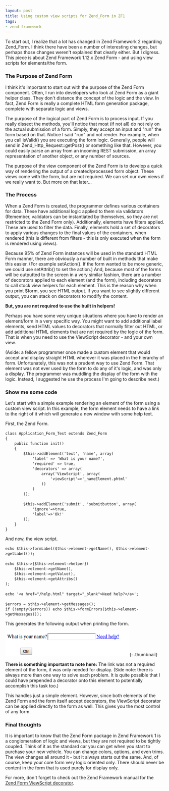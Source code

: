 ```yaml
---
layout: post
title: Using custom view scripts for Zend_Form in ZF1
tags:
- zend framework
---
```


To start out, I realize that a lot has changed in Zend Framework 2 regarding Zend_Form.  I think there have been a number of interesting changes, but perhaps those changes weren't explained that clearly either.  But I digress.  This piece is about Zend Framework 1.12.x Zend Form - and using view scripts for elements/the form.



### The Purpose of Zend Form


I think it's important to start out with the purpose of the Zend Form component.  Often, I run into developers who look at Zend Form as a giant helper class.  They don't distance the concept of the logic and the view.  In fact, Zend Form is really a complete HTML form generation package, complete with separate logic and views.

The purpose of the logical part of Zend Form is to process input.  If you really dissect the methods, you'll notice that most (if not all) do not rely on the actual submission of a form.  Simply, they accept an input and "run" the form based on that.  Notice I said "run" and not render.  For example, when you call isValid() you are executing the form logic.  Generally, people will send in Zend_Http_Request::getPost() or something like that.  However, you could easily parse an array from an incoming REST submission, an array representation of another object, or any number of sources.  

The purpose of the view component of the Zend Form is to develop a quick way of rendering the output of a created/processed form object.  These views come with the form, but are not required.  We can set our own views if we really want to.  But more on that later...



### The Process


When a Zend Form is created, the programmer defines various containers for data.  These have additional logic applied to them via validators (Remember, validators can be instantiated by themselves, so they are not restricted to the Zend Form only).  Additionally, elements have filters applied.  These are used to filter the data.  Finally, elements hold a set of decorators to apply various changes to the final values of the containers, when rendered (this is different from filters - this is only executed when the form is rendered using views).  

Because 95% of Zend Form instances will be used in the standard HTML Form manner, there are obviously a number of built in methods that make this easier.  (For example setAction().  If the form wanted to be more generic, we could use setAttrib() to set the action.)  And, because most of the forms will be outputted to the screen in a very similar fashion, there are a number of decorators applied to each element (and the form), including decorators to call stock view helpers for each element.  This is the reason why when you print $form, you see HTML output.  If you want to see slightly different output, you can stack on decorators to modify the content.

**But, you are not required to use the built in helpers!**

Perhaps you have some very unique situations where you have to render an element/form in a very specific way.  You might want to add additional label elements, send HTML values to decorators that normally filter out HTML, or add additional HTML elements that are not required by the logic of the form.  That is when you need to use the ViewScript decorator - and your own view.

(Aside: a fellow programmer once made a custom element that would accept and display straight HTML wherever it was placed in the hierarchy of form.  Unfortunately, this was not a prudent way to use Zend Form.  That element was not ever used by the form to do any of it's logic, and was only a display.  The programmer was muddling the display of the form with the logic.  Instead, I suggested he use the process I'm going to describe next.)



### Show me some code



Let's start with a simple example rendering an element of the form using a custom view script.  In this example, the form element needs to have a link to the right of it which will generate a new window with some help text.

First, the Zend Form.

```php?start_inline=1
class Application_Form_Test extends Zend_Form
{
    public function init()
    {
        $this->addElement('text', 'name', array(
            'label' => 'What is your name?',
            'required' => true,
            'decorators' => array(
                array('ViewScript', array(
                    'viewScript'=>'_nameElement.phtml'
                ))
            )
        ));

        $this->addElement('submit', 'submitbutton', array(
            'ignore'=>true,
            'label'=>'Ok!'
        ));
    }
}
```
    



And now, the view script.

```php?start_inline=1
echo $this->formLabel($this->element->getName(), $this->element->getLabel());

echo $this->{$this->element->helper}(
    $this->element->getName(),
    $this->element->getValue(),
    $this->element->getAttribs()
);

echo '<a href="/help.html" target="_blank">Need help?</a>';

$errors = $this->element->getMessages();
if (!empty($errors)) echo $this->formErrors($this->element->getMessages());
```
    



This generates the following output when printing the form.

[![](/uploads/2012/Screenshot.png)](/uploads/2012/Screenshot.png){: .thumbnail}

**There is something important to note here:**  The link was not a required element of the form, it was only needed for display.  (Side note: there is always more than one way to solve each problem.  It is quite possible that I could have prepended a decorator onto this element to potentially accomplish this task too.)

This handles just a simple element.  However, since both elements of the Zend Form and the form itself accept decorators, the ViewScript decorator can be applied directly to the form as well.  This gives you the most control of any form.



### Final thoughts


It is important to know that the Zend Form package in Zend Framework 1 is a conglomeration of logic and views, but they are not required to be tightly coupled.  Think of it as the standard car you can get when you start to purchase your new vehicle.  You can change colors, options, and even trims.  The view changes all around it - but it always starts out the same.  And, of course, keep your core form very logic oriented only.  There should never be content in the form that is used purely for display only.

For more, don't forget to check out the Zend Framework manual for the [Zend Form ViewScript decorator](http://framework.zend.com/manual/1.12/en/zend.form.standardDecorators.html#zend.form.standardDecorators.viewScript).
